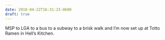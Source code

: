 ```yaml
---
date: 2018-04-22T16:31:23-0600
draft: true
---
```




MSP to LGA to a bus to a subway to a brisk walk and I’m now set up at Totto Ramen in Hell’s Kitchen.



